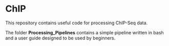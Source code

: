 # ChIP

This repository contains useful code for processing ChIP-Seq data.

The folder **Processing_Pipelines** contains a simple pipeline written in bash and a user guide designed to be used by beginners.
